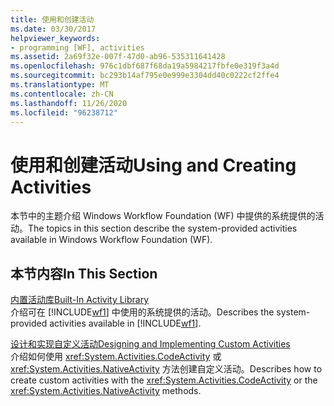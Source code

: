 ```yaml
---
title: 使用和创建活动
ms.date: 03/30/2017
helpviewer_keywords:
- programming [WF], activities
ms.assetid: 2a69f32e-007f-47d0-ab96-535311641428
ms.openlocfilehash: 976c1dbf687f68da19a5984217fbfe0e319f3a4d
ms.sourcegitcommit: bc293b14af795e0e999e3304dd40c0222cf2ffe4
ms.translationtype: MT
ms.contentlocale: zh-CN
ms.lasthandoff: 11/26/2020
ms.locfileid: "96238712"
---
```

# <a name="using-and-creating-activities"></a><span data-ttu-id="6c3c2-102">使用和创建活动</span><span class="sxs-lookup"><span data-stu-id="6c3c2-102">Using and Creating Activities</span></span>

<span data-ttu-id="6c3c2-103">本节中的主题介绍 Windows Workflow Foundation (WF) 中提供的系统提供的活动。</span><span class="sxs-lookup"><span data-stu-id="6c3c2-103">The topics in this section describe the system-provided activities available in Windows Workflow Foundation (WF).</span></span>  
  
## <a name="in-this-section"></a><span data-ttu-id="6c3c2-104">本节内容</span><span class="sxs-lookup"><span data-stu-id="6c3c2-104">In This Section</span></span>  

 [<span data-ttu-id="6c3c2-105">内置活动库</span><span class="sxs-lookup"><span data-stu-id="6c3c2-105">Built-In Activity Library</span></span>](net-framework-4-5-built-in-activity-library.md)  
 <span data-ttu-id="6c3c2-106">介绍可在 [!INCLUDE[wf1](../../../includes/wf1-md.md)] 中使用的系统提供的活动。</span><span class="sxs-lookup"><span data-stu-id="6c3c2-106">Describes the system-provided activities available in [!INCLUDE[wf1](../../../includes/wf1-md.md)].</span></span>  
  
 [<span data-ttu-id="6c3c2-107">设计和实现自定义活动</span><span class="sxs-lookup"><span data-stu-id="6c3c2-107">Designing and Implementing Custom Activities</span></span>](designing-and-implementing-custom-activities.md)  
 <span data-ttu-id="6c3c2-108">介绍如何使用 <xref:System.Activities.CodeActivity> 或 <xref:System.Activities.NativeActivity> 方法创建自定义活动。</span><span class="sxs-lookup"><span data-stu-id="6c3c2-108">Describes how to create custom activities with the <xref:System.Activities.CodeActivity> or the <xref:System.Activities.NativeActivity> methods.</span></span>
